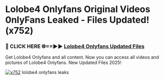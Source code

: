 # Lolobe4 Onlyfans Original Videos 0nlyFans Leaked - Files Updated! (x752)

<h3>🔴 CLICK HERE 🌐==►► <a href="https://tinyurl.com/x26r9saj" rel="nofollow">Lolobe4 Onlyfans Updated Files</a></h3>

Get Lolobe4 Onlyfans and all content. Now you can access all videos and pictures of Lolobe4 Onlyfans. New Updated Files 2025!

[![x752](https://i.imgur.com/LkgZPqh.gif)](https://tinyurl.com/x26r9saj)
lolobe4 onlyfans leaks